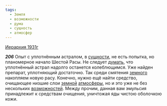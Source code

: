 ```yaml
---
tags:
  - Земля
  - возможности
  - дума
  - сущность
  - атмосфер
---
```


[Иерархия 1931г](https://127.0.0.1:4002/agni/1931)

___206___
Опыт с уплотнённым астралом, в [сущности](../../../tags/#сущность), не есть попытка, но планомерное начало Шестой Расы. Не следует [думать](../../../tags/#дума), что уплотнённый астрал надолго останется колеблющимся. Уже найден препарат, уплотняющий достаточно. Так среди смятения [земного](../../../tags/#Земля) накопляем новую расу. Конечно, нужно ещё найти средство, очищающее низшие слои [земной](../../../tags/#Земля) [атмосферы](../../../tags/#атмосфер), но и это уже не без нескольких [возможностей](../../../tags/#возможности). Между прочим, данная вам эмульсия принадлежит к средствам очищения, уничтожая яды чистою оболочкою кожи.   

